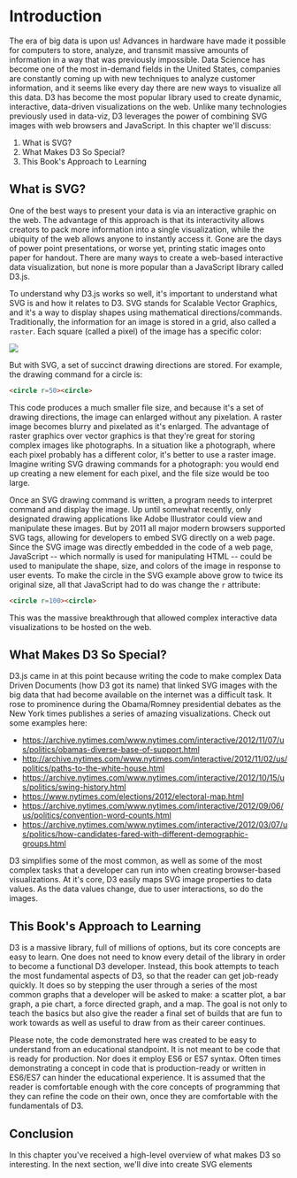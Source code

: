 # Introduction

The era of big data is upon us!  Advances in hardware have made it possible for computers to store, analyze, and transmit massive amounts of information in a way that was previously impossible.  Data Science has become one of the most in-demand fields in the United States, companies are constantly coming up with new techniques to analyze customer information, and it seems like every day there are new ways to visualize all this data.  D3 has become the most popular library used to create dynamic, interactive, data-driven visualizations on the web.  Unlike many technologies previously used in data-viz, D3 leverages the power of combining SVG images with web browsers and JavaScript.  In this chapter we'll discuss:

1. What is SVG?
1. What Makes D3 So Special?
1. This Book's Approach to Learning

## What is SVG?

One of the best ways to present your data is via an interactive graphic on the web.  The advantage of this approach is that its interactivity allows creators to pack more information into a single visualization, while the ubiquity of the web allows anyone to instantly access it.  Gone are the days of power point presentations, or worse yet, printing static images onto paper for handout.  There are many ways to create a web-based interactive data visualization, but none is more popular than a JavaScript library called D3.js.

To understand why D3.js works so well, it's important to understand what SVG is and how it relates to D3.  SVG stands for Scalable Vector Graphics, and it's a way to display shapes using mathematical directions/commands.  Traditionally, the information for an image is stored in a grid, also called a `raster`.  Each square (called a pixel) of the image has a specific color:

![](https://upload.wikimedia.org/wikipedia/commons/5/54/Raster_graphic_fish_20x23squares_sdtv-example.jpg)

But with SVG, a set of succinct drawing directions are stored.  For example, the drawing command for a circle is:

```html
<circle r=50><circle>
```

This code produces a much smaller file size, and because it's a set of drawing directions, the image can enlarged without any pixelation.  A raster image becomes blurry and pixelated as it's enlarged.  The advantage of raster graphics over vector graphics is that they're great for storing complex images like photographs.  In a situation like a photograph, where each pixel probably has a different color, it's better to use a raster image.  Imagine writing SVG drawing commands for a photograph: you would end up creating a new element for each pixel, and the file size would be too large.

Once an SVG drawing command is written, a program needs to interpret command and display the image.  Up until somewhat recently, only designated drawing applications like Adobe Illustrator could view and manipulate these images.  But by 2011 all major modern browsers supported SVG tags, allowing for developers to embed SVG directly on a web page.  Since the SVG image was directly embedded in the code of a web page, JavaScript -- which normally is used for manipulating HTML -- could be used to manipulate the shape, size, and colors of the image in response to user events.  To make the circle in the SVG example above grow to twice its original size, all that JavaScript had to do was change the `r` attribute:

```html
<circle r=100><circle>
```

This was the massive breakthrough that allowed complex interactive data visualizations to be hosted on the web.

## What Makes D3 So Special?

D3.js came in at this point because writing the code to make complex Data Driven Documents (how D3 got its name) that linked SVG images with the big data that had become available on the internet was a difficult task.  It rose to prominence during the Obama/Romney presidential debates as the New York times publishes a series of amazing visualizations.  Check out some examples here:

- https://archive.nytimes.com/www.nytimes.com/interactive/2012/11/07/us/politics/obamas-diverse-base-of-support.html
- http://archive.nytimes.com/www.nytimes.com/interactive/2012/11/02/us/politics/paths-to-the-white-house.html
- https://archive.nytimes.com/www.nytimes.com/interactive/2012/10/15/us/politics/swing-history.html
- https://www.nytimes.com/elections/2012/electoral-map.html
- https://archive.nytimes.com/www.nytimes.com/interactive/2012/09/06/us/politics/convention-word-counts.html
- https://archive.nytimes.com/www.nytimes.com/interactive/2012/03/07/us/politics/how-candidates-fared-with-different-demographic-groups.html

D3 simplifies some of the most common, as well as some of the most complex tasks that a developer can run into when creating browser-based visualizations.  At it's core, D3 easily maps SVG image properties to data values.  As the data values change, due to user interactions, so do the images.

## This Book's Approach to Learning

D3 is a massive library, full of millions of options, but its core concepts are easy to learn.  One does not need to know every detail of the library in order to become a functional D3 developer.  Instead, this book attempts to teach the most fundamental aspects of D3, so that the reader can get job-ready quickly.  It does so by stepping the user through a series of the most common graphs that a developer will be asked to make: a scatter plot, a bar graph, a pie chart, a force directed graph, and a map.  The goal is not only to teach the basics but also give the reader a final set of builds that are fun to work towards as well as useful to draw from as their career continues.

Please note, the code demonstrated here was created to be easy to understand from an educational standpoint.  It is not meant to be code that is ready for production.  Nor does it employ ES6 or ES7 syntax.  Often times demonstrating a concept in code that is production-ready or written in  ES6/ES7 can hinder the educational experience.  It is assumed that the reader is comfortable enough with the core concepts of programming that they can refine the code on their own, once they are comfortable with the fundamentals of D3.

## Conclusion

In this chapter you've received a high-level overview of what makes D3 so interesting.  In the next section, we'll dive into create SVG elements

